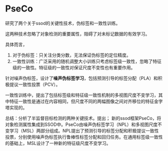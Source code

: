 # PseCo #

研究了两个关于ssod的关键性技术，伪标签和一致性训练。

这两种技术忽略了对象检测的重要属性，阻碍了对未标记数据的有效学习。

具体而言，

1. 对于伪标签：只关注分类分数，无法保证伪标签的定位精度。
2. 一致性训练：广泛采用的随机调整大小训练只考虑标签级一致性，忽略了特征级的一致性。特征级的一致性对保证尺度不变性也有重要作用。

针对噪声伪标签，设计了**噪声伪标签学习**，包括预测引导的标签分配（PLA）和积极提议一致性投票（PCV）。

一致性训练中，提出了包括标签级和特征级一致性机制的多视图尺度不变学习，其中特征一致性是通过在内容相同，但尺度不同的两幅图像之间对齐移位的特征金字塔实现的。

总结：分析了半监督目标检测的两种关键技术。提出； 新的ssod框架PseCo，将对象检测属性集成到SSOD中。PseCo由噪声伪标签学习（NPL）和多视图尺度不变学习（MSL）两部分组成。NPL提出了预测引导的标签分配和积极提议一致性投票，分别使用噪声伪标签执行鲁棒性标签分配和回归任务。在通用标签级一致性的基础上，MSL设计了一种新的特征级尺度不变学习。